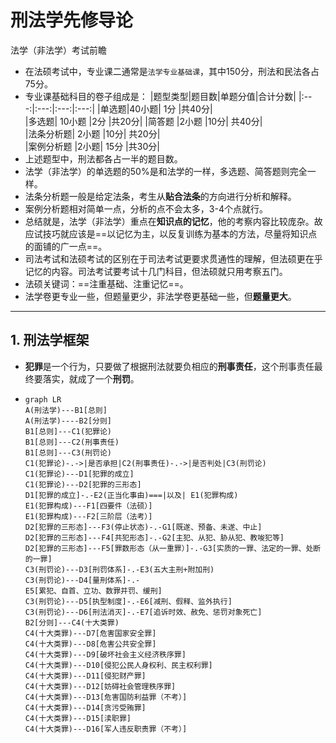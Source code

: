 # 刑法学先修导论
法学（非法学）考试前瞻  
- 在法硕考试中，专业课二通常是`法学专业基础课`，其中150分，刑法和民法各占75分。  
- 专业课基础科目的卷子组成是：
    |题型类型|题目数|单题分值|合计分数|
    |:---:|:---:|:---:|:---:|
   |单选题|40小题| 1分 |共40分|  
   |多选题| 10小题 |2分 |共20分| 
   |简答题 |2小题 |10分| 共40分|  
   |法条分析题| 2小题 |10分| 共20分|  
   |案例分析题 |2小题| 15分 |共30分|   
- 上述题型中，刑法都各占一半的题目数。 
- 法学（非法学）的单选题的50%是和法学的一样，多选题、简答题则完全一样。
- 法条分析题一般是给定法条，考生从**贴合法条**的方向进行分析和解释。  
- 案例分析题相对简单一点，分析的点不会太多，3-4个点就行。  
- 总结就是，法学（非法学）重点在**知识点的记忆**，他的考察内容比较庞杂。故应试技巧就应该是==以记忆为主，以反复训练为基本的方法，尽量将知识点的面铺的广一点==。  
- 司法考试和法硕考试的区别在于司法考试更要求贯通性的理解，但法硕更在乎记忆的内容。司法考试要考试十几门科目，但法硕就只用考察五门。
- 法硕关键词：==注重基础、注重记忆==。  
- 法学卷更专业一些，但题量更少，非法学卷更基础一些，但**题量更大**。
___   

## 1. 刑法学框架  
- **犯罪**是一个行为，只要做了根据刑法就要负相应的**刑事责任**，这个刑事责任最终要落实，就成了一个**刑罚**。  
-   
    ```mermaid
    graph LR
    A(刑法学)---B1[总则]
    A(刑法学)----B2[分则] 
    B1[总则]---C1(犯罪论)  
    B1[总则]---C2(刑事责任)  
    B1[总则]---C3(刑罚论)  
    C1(犯罪论)-.->|是否承担|C2(刑事责任)-.->|是否判处|C3(刑罚论)  
    C1(犯罪论)---D1[犯罪的成立]  
    C1(犯罪论)---D2[犯罪的三形态]  
    D1[犯罪的成立]-.-E2(正当化事由)===|以及| E1(犯罪构成)  
    E1(犯罪构成)---F1[四要件（法硕）]  
    E1(犯罪构成)---F2[三阶层（法考）]
    D2[犯罪的三形态]---F3(停止状态)-.-G1[既遂、预备、未遂、中止]  
    D2[犯罪的三形态]---F4[共犯形态]-.-G2[主犯、从犯、胁从犯、教唆犯等]  
    D2[犯罪的三形态]---F5[罪数形态（从一重罪）]-.-G3[实质的一罪、法定的一罪、处断的一罪]   
    C3(刑罚论)---D3[刑罚体系]-.-E3(五大主刑+附加刑)
    C3(刑罚论)---D4[量刑体系]-.-
    E5[累犯、自首、立功、数罪并罚、缓刑]  
    C3(刑罚论)---D5[执型制度]-.-E6[减刑、假释、监外执行]  
    C3(刑罚论)---D6[刑法消灭]-.-E7[追诉时效、赦免、惩罚对象死亡]
    B2[分则]---C4(十大类罪)  
    C4(十大类罪)---D7[危害国家安全罪]  
    C4(十大类罪)---D8[危害公共安全罪]  
    C4(十大类罪)---D9[破坏社会主义经济秩序罪]  
    C4(十大类罪)---D10[侵犯公民人身权利、民主权利罪]  
    C4(十大类罪)---D11[侵犯财产罪]  
    C4(十大类罪)---D12[妨碍社会管理秩序罪]  
    C4(十大类罪)---D13[危害国防利益罪（不考）]  
    C4(十大类罪)---D14[贪污受贿罪]  
    C4(十大类罪)---D15[渎职罪]  
    C4(十大类罪)---D16[军人违反职责罪（不考）]
    ```